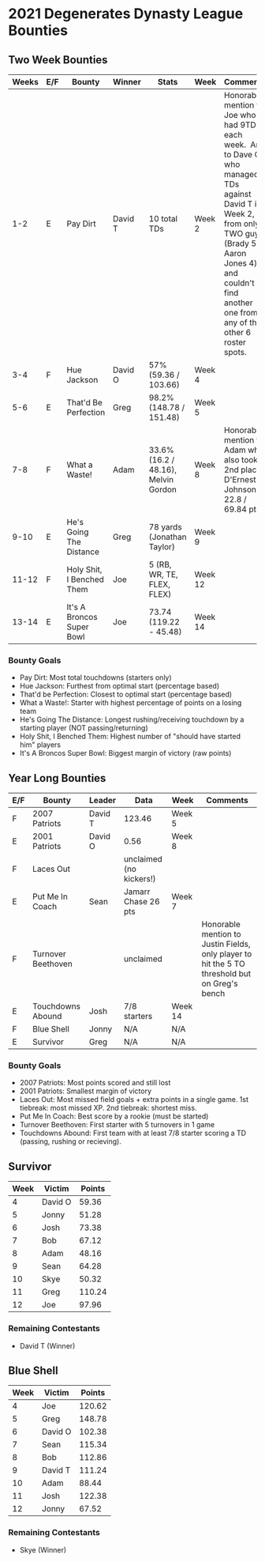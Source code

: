 # 2021 Degenerates Dynasty League Bounties

## Two Week Bounties

| Weeks | E/F | Bounty                    | Winner  | Stats                               | Week    | Comments                                                                                                                                                                                                                     |
| ----- | --- | ------------------------- | ------- | ----------------------------------- | ------- | ---------------------------------------------------------------------------------------------------------------------------------------------------------------------------------------------------------------------------- |
| 1-2   | E   | Pay Dirt                  | David T | 10 total TDs                        | Week 2 &nbsp;&nbsp;  | Honorable mention to Joe who had 9TDs each week.  And to Dave O who managed 9 TDs against David T in Week 2, from only TWO guys (Brady 5, Aaron Jones 4) and couldn't find another one from any of the other 6 roster spots. |
| 3-4   | F   | Hue Jackson               | David O | 57% (59.36 / 103.66)                | Week 4  |                                                                                                                                                                                                                              |
| 5-6   | E   | That'd Be Perfection      | Greg    | 98.2% (148.78 / 151.48)             | Week 5  |                                                                                                                                                                                                                              |
| 7-8   | F   | What a Waste!             | Adam    | 33.6% (16.2 / 48.16), Melvin Gordon | Week 8  | Honorable mention to Adam who also took 2nd place, D'Ernest Johnson 22.8 / 69.84 pts                                                                                                                                         |
| 9-10  | E   | He's Going The Distance   | Greg    | 78 yards (Jonathan Taylor)          | Week 9  |                                                                                                                                                                                                                              |
| 11-12 | F   | Holy Shit, I Benched Them | Joe     | 5 (RB, WR, TE, FLEX, FLEX)          | Week 12 |                                                                                                                                                                                                                              |
| 13-14 | E   | It's A Broncos Super Bowl | Joe     | 73.74 (119.22 - 45.48)              | Week 14 |                                                                                                                                                                                                                              |


### Bounty Goals

  - Pay Dirt: Most total touchdowns (starters only)
  - Hue Jackson: Furthest from optimal start (percentage based)
  - That'd be Perfection: Closest to optimal start (percentage based)
  - What a Waste!: Starter with highest percentage of points on a losing team
  - He's Going The Distance: Longest rushing/receiving touchdown by a starting player (NOT passing/returning)
  - Holy Shit, I Benched Them: Highest number of "should have started him" players
  - It's A Broncos Super Bowl: Biggest margin of victory (raw points)

## Year Long Bounties

| E/F | Bounty             | Leader  | Data                    | Week    | Comments                                                                                        |
|-----|--------------------|---------|-------------------------|---------|-------------------------------------------------------------------------------------------------|
| F   | 2007 Patriots      | David T | 123.46                  | Week 5  |                                                                                                 |
| E   | 2001 Patriots      | David O | 0.56                    | Week 8  |                                                                                                 |
| F   | Laces Out          |         | unclaimed (no kickers!) |         |                                                                                                 |
| E   | Put Me In Coach    | Sean    | Jamarr Chase 26 pts     | Week 7  |                                                                                                 |
| F   | Turnover Beethoven |         | unclaimed               |         | Honorable mention to Justin Fields, only player to hit the 5 TO threshold but on Greg's bench   |
| E   | Touchdowns Abound  | Josh    | 7/8 starters            | Week 14 |                                                                                                 |
| F   | Blue Shell         | Jonny   | N/A                     | N/A     |                                                                                                 |
| E   | Survivor           | Greg    | N/A                     | N/A     |                                                                                                 |


### Bounty Goals

  - 2007 Patriots: Most points scored and still lost
  - 2001 Patriots: Smallest margin of victory
  - Laces Out: Most missed field goals + extra points in a single game.  1st tiebreak: most missed XP.  2nd tiebreak: shortest miss.
  - Put Me In Coach: Best score by a rookie (must be started)
  - Turnover Beethoven: First starter with 5 turnovers in 1 game
  - Touchdowns Abound: First team with at least 7/8 starter scoring a TD (passing, rushing or recieving).

## Survivor

| Week | Victim  | Points |
| ---- | ------- | ------ |
| 4    | David O | 59.36  |
| 5    | Jonny   | 51.28  |
| 6    | Josh    | 73.38  |
| 7    | Bob     | 67.12  |
| 8    | Adam    | 48.16  |
| 9    | Sean    | 64.28  |
| 10   | Skye    | 50.32  |
| 11   | Greg    | 110.24 |
| 12   | Joe     | 97.96  |

### Remaining Contestants

  - David T (Winner)

## Blue Shell

| Week | Victim  | Points |
|------|---------|--------|
| 4    | Joe     | 120.62 |
| 5    | Greg    | 148.78 |
| 6    | David O | 102.38 |
| 7    | Sean    | 115.34 |
| 8    | Bob     | 112.86 |
| 9    | David T | 111.24 |
| 10   | Adam    | 88.44  |
| 11   | Josh    | 122.38 |
| 12   | Jonny   | 67.52  |

### Remaining Contestants

  - Skye (Winner)
